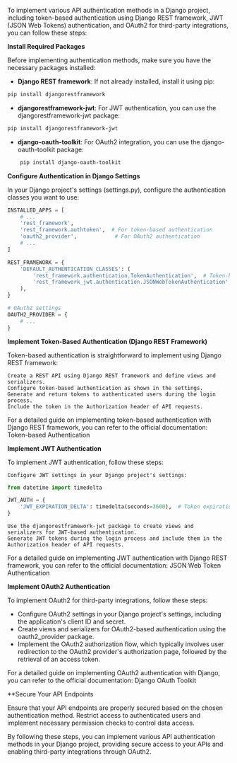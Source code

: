 To implement various API authentication methods in a Django project, including token-based authentication using Django REST framework, JWT (JSON Web Tokens) authentication, and OAuth2 for third-party integrations, you can follow these steps:

**Install Required Packages**

Before implementing authentication methods, make sure you have the necessary packages installed:

- **Django REST framework**: If not already installed, install it using pip:

```bash
pip install djangorestframework
```

- **djangorestframework-jwt**: For JWT authentication, you can use the djangorestframework-jwt package:

```bash
pip install djangorestframework-jwt
```

- **django-oauth-toolkit**: For OAuth2 integration, you can use the django-oauth-toolkit package:

```bash
    pip install django-oauth-toolkit
```

**Configure Authentication in Django Settings**

In your Django project's settings (settings.py), configure the authentication classes you want to use:

```python
INSTALLED_APPS = [
    # ...
    'rest_framework',
    'rest_framework.authtoken',  # For token-based authentication
    'oauth2_provider',            # For OAuth2 authentication
    # ...
]

REST_FRAMEWORK = {
    'DEFAULT_AUTHENTICATION_CLASSES': (
        'rest_framework.authentication.TokenAuthentication',  # Token-based authentication
        'rest_framework_jwt.authentication.JSONWebTokenAuthentication',  # JWT authentication
    ),
}

# OAuth2 settings
OAUTH2_PROVIDER = {
    # ...
}
```

**Implement Token-Based Authentication (Django REST Framework)**

Token-based authentication is straightforward to implement using Django REST framework:

    Create a REST API using Django REST framework and define views and serializers.
    Configure token-based authentication as shown in the settings.
    Generate and return tokens to authenticated users during the login process.
    Include the token in the Authorization header of API requests.

For a detailed guide on implementing token-based authentication with Django REST framework, you can refer to the official documentation: Token-based Authentication

**Implement JWT Authentication**

To implement JWT authentication, follow these steps:

    Configure JWT settings in your Django project's settings:

```python
from datetime import timedelta

JWT_AUTH = {
    'JWT_EXPIRATION_DELTA': timedelta(seconds=3600),  # Token expiration time
}
```

    Use the djangorestframework-jwt package to create views and serializers for JWT-based authentication.
    Generate JWT tokens during the login process and include them in the Authorization header of API requests.

For a detailed guide on implementing JWT authentication with Django REST framework, you can refer to the official documentation: JSON Web Token Authentication

**Implement OAuth2 Authentication**

To implement OAuth2 for third-party integrations, follow these steps:

- Configure OAuth2 settings in your Django project's settings, including the application's client ID and secret.
- Create views and serializers for OAuth2-based authentication using the oauth2_provider package.
- Implement the OAuth2 authorization flow, which typically involves user redirection to the OAuth2 provider's authorization page, followed by the retrieval of an access token.

For a detailed guide on implementing OAuth2 authentication with Django, you can refer to the official documentation: Django OAuth Toolkit

**Secure Your API Endpoints

Ensure that your API endpoints are properly secured based on the chosen authentication method. Restrict access to authenticated users and implement necessary permission checks to control data access.

By following these steps, you can implement various API authentication methods in your Django project, providing secure access to your APIs and enabling third-party integrations through OAuth2.
